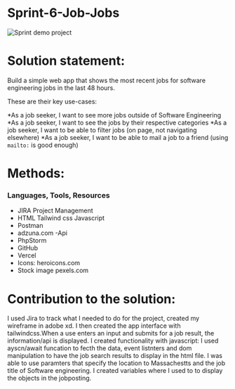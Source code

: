 # Sprint-6-Job-Jobs



![Sprint demo project](https://user-images.githubusercontent.com/82053164/126848913-790e0a6e-b477-49a7-b4c0-9e13eaef4683.png)

# Solution statement:

 Build a simple web app that shows the most recent jobs for software engineering jobs in the last 48 hours.

These are their key use-cases:

*As a job seeker, I want to see more jobs outside of Software Engineering
*As a job seeker, I want to see the jobs by their respective categories 
*As a job seeker, I want to be able to filter jobs (on page, not navigating elsewhere)
*As a job seeker, I want to be able to mail a job to a friend (using `mailto:` is good enough)

# Methods:
### Languages, Tools, Resources
* JIRA Project Management
* HTML Tailwind css Javascript
* Postman
* adzuna.com -Api
* PhpStorm
* GitHub
* Vercel
* Icons: heroicons.com 
* Stock image pexels.com


# Contribution to the solution:

I used Jira to track what I needed to do for the project, created my wireframe in adobe xd. I then created the app interface with tailwindcss.When a use enters an input and submits for a job result, the information/api is displayed. I created functionality with javascript: I used ayscn/await funcation to fecth the data, event listnters and dom manipulation to have the job search results to display in the html file.  I was able to use paramters that specify the location to Massachestts and the job title of Software engineering. I  created variables where I used to to display the objects in the jobposting. 
